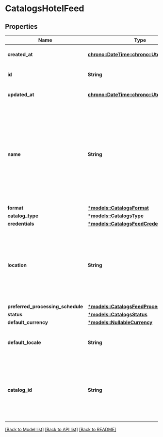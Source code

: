 # CatalogsHotelFeed

## Properties
Name | Type | Description | Notes
------------ | ------------- | ------------- | -------------
**created_at** | [**chrono::DateTime::<chrono::Utc>**](DateTime.md) |  | [optional] [default to None]
**id** | **String** |  | [optional] [default to None]
**updated_at** | [**chrono::DateTime::<chrono::Utc>**](DateTime.md) |  | [optional] [default to None]
**name** | **String** | A human-friendly name associated to a given feed. This value is currently nullable due to historical reasons. It is expected to become non-nullable in the future. | 
**format** | [***models::CatalogsFormat**](CatalogsFormat.md) |  | 
**catalog_type** | [***models::CatalogsType**](CatalogsType.md) |  | 
**credentials** | [***models::CatalogsFeedCredentials**](CatalogsFeedCredentials.md) |  | 
**location** | **String** | The URL where a feed is available for download. This URL is what Pinterest will use to download a feed for processing. | 
**preferred_processing_schedule** | [***models::CatalogsFeedProcessingSchedule**](CatalogsFeedProcessingSchedule.md) |  | 
**status** | [***models::CatalogsStatus**](CatalogsStatus.md) |  | 
**default_currency** | [***models::NullableCurrency**](NullableCurrency.md) |  | 
**default_locale** | **String** | The locale used within a feed for product descriptions. | 
**catalog_id** | **String** | Catalog id pertaining to the feed. If not provided, feed will use a default catalog based on type. | 

[[Back to Model list]](../README.md#documentation-for-models) [[Back to API list]](../README.md#documentation-for-api-endpoints) [[Back to README]](../README.md)


